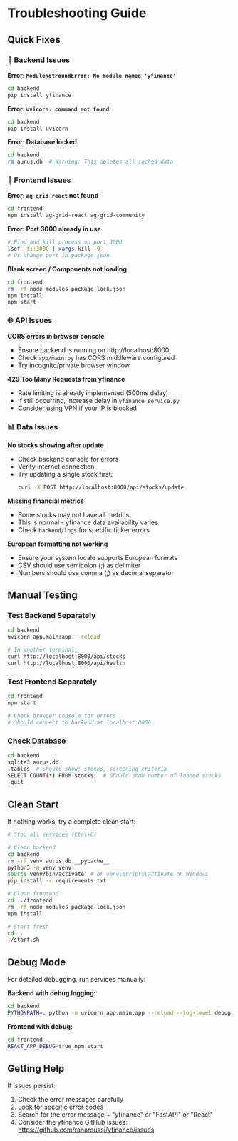 # Troubleshooting Guide

## Quick Fixes

### 🔧 Backend Issues

**Error: `ModuleNotFoundError: No module named 'yfinance'`**
```bash
cd backend
pip install yfinance
```

**Error: `uvicorn: command not found`**
```bash
cd backend
pip install uvicorn
```

**Error: Database locked**
```bash
cd backend
rm aurus.db  # Warning: This deletes all cached data
```

### 🎨 Frontend Issues

**Error: `ag-grid-react` not found**
```bash
cd frontend
npm install ag-grid-react ag-grid-community
```

**Error: Port 3000 already in use**
```bash
# Find and kill process on port 3000
lsof -ti:3000 | xargs kill -9
# Or change port in package.json
```

**Blank screen / Components not loading**
```bash
cd frontend
rm -rf node_modules package-lock.json
npm install
npm start
```

### 🌐 API Issues

**CORS errors in browser console**
- Ensure backend is running on http://localhost:8000
- Check `app/main.py` has CORS middleware configured
- Try incognito/private browser window

**429 Too Many Requests from yfinance**
- Rate limiting is already implemented (500ms delay)
- If still occurring, increase delay in `yfinance_service.py`
- Consider using VPN if your IP is blocked

### 📊 Data Issues

**No stocks showing after update**
- Check backend console for errors
- Verify internet connection
- Try updating a single stock first:
  ```bash
  curl -X POST http://localhost:8000/api/stocks/update
  ```

**Missing financial metrics**
- Some stocks may not have all metrics
- This is normal - yfinance data availability varies
- Check `backend/logs` for specific ticker errors

**European formatting not working**
- Ensure your system locale supports European formats
- CSV should use semicolon (;) as delimiter
- Numbers should use comma (,) as decimal separator

## Manual Testing

### Test Backend Separately
```bash
cd backend
uvicorn app.main:app --reload

# In another terminal:
curl http://localhost:8000/api/stocks
curl http://localhost:8000/api/health
```

### Test Frontend Separately
```bash
cd frontend
npm start

# Check browser console for errors
# Should connect to backend at localhost:8000
```

### Check Database
```bash
cd backend
sqlite3 aurus.db
.tables  # Should show: stocks, screening_criteria
SELECT COUNT(*) FROM stocks;  # Should show number of loaded stocks
.quit
```

## Clean Start

If nothing works, try a complete clean start:

```bash
# Stop all services (Ctrl+C)

# Clean backend
cd backend
rm -rf venv aurus.db __pycache__
python3 -m venv venv
source venv/bin/activate  # or venv\Scripts\activate on Windows
pip install -r requirements.txt

# Clean frontend  
cd ../frontend
rm -rf node_modules package-lock.json
npm install

# Start fresh
cd ..
./start.sh
```

## Debug Mode

For detailed debugging, run services manually:

**Backend with debug logging:**
```bash
cd backend
PYTHONPATH=. python -m uvicorn app.main:app --reload --log-level debug
```

**Frontend with debug:**
```bash
cd frontend
REACT_APP_DEBUG=true npm start
```

## Getting Help

If issues persist:
1. Check the error messages carefully
2. Look for specific error codes
3. Search for the error message + "yfinance" or "FastAPI" or "React"
4. Consider the yfinance GitHub issues: https://github.com/ranaroussi/yfinance/issues